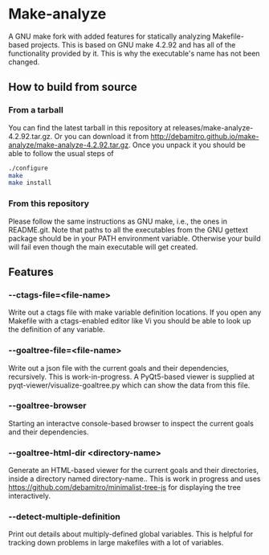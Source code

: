 # Make-analyze

A GNU make fork with added features for statically analyzing Makefile-based projects. This is based on GNU make 4.2.92 and has all of the functionality provided by it. This is why the executable's name has not been changed.

## How to build from source

### From a tarball

You can find the latest tarball in this repository at releases/make-analyze-4.2.92.tar.gz. Or you can download it from http://debamitro.github.io/make-analyze/make-analyze-4.2.92.tar.gz.
Once you unpack it you should be able to follow the usual steps of

```bash
./configure
make
make install
```

### From this repository

Please follow the same instructions as GNU make, i.e., the ones in README.git. Note that paths to all the executables from the GNU gettext package should be in your PATH environment variable. Otherwise your build will fail even though the main executable will get created.

## Features

### --ctags-file=&lt;file-name&gt;

Write out a ctags file with make variable definition locations. If you open any Makefile with a ctags-enabled editor like Vi you should be able to look up the definition of any variable.

### --goaltree-file=&lt;file-name&gt;

Write out a json file with the current goals and their dependencies, recursively. This is work-in-progress. A PyQt5-based viewer is supplied at pyqt-viewer/visualize-goaltree.py which can show the data from this file.

### --goaltree-browser

Starting an interactve console-based browser to inspect the current goals and their dependencies.

### --goaltree-html-dir &lt;directory-name&gt;

Generate an HTML-based viewer for the current goals and their directories, inside a directory named directory-name.<current-process-id>. This is work in progress and uses https://github.com/debamitro/minimalist-tree-js for displaying the tree interactively.

### --detect-multiple-definition

Print out details about multiply-defined global variables. This is helpful for tracking down problems in large makefiles with a lot of variables.